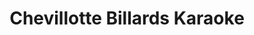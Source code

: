 ---
title: "Chevillotte Billards Karaoke"
url: /pereira/chevillotte-billards-karaoke/
shop: Spiele
---